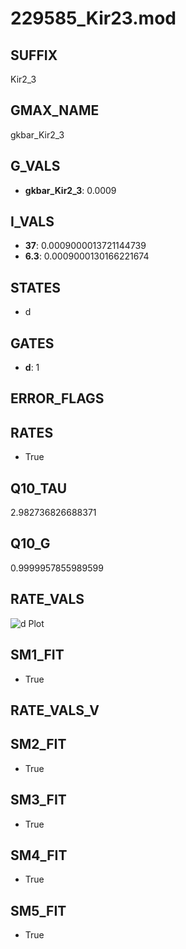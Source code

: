# 229585_Kir23.mod

## SUFFIX

Kir2_3

## GMAX_NAME

gkbar_Kir2_3

## G_VALS

- **gkbar_Kir2_3**: 0.0009

## I_VALS

- **37**: 0.0009000013721144739
- **6.3**: 0.0009000130166221674

## STATES

- d

## GATES

- **d**: 1

## ERROR_FLAGS


## RATES

- True

## Q10_TAU

2.982736826688371

## Q10_G

0.9999957855989599

## RATE_VALS

![d Plot](/Users/pbozelos/Dropbox/icg-Chai-Panos/supermodels/output_markdown_files/K/229585_Kir23.mod/images/d.png)

## SM1_FIT

- True

## RATE_VALS_V

## SM2_FIT

- True

## SM3_FIT

- True

## SM4_FIT

- True

## SM5_FIT

- True

